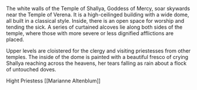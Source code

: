 The white walls of the Temple of Shallya, Goddess of Mercy, soar skywards near the Temple of Verena. It is a high-ceilinged building with a wide dome, all built in a classical style. Inside, there is an open space for worship and tending the sick. A series of curtained alcoves lie along both sides of the temple, where those with more severe or less dignified afflictions are placed.

Upper levels are cloistered for the clergy and visiting priestesses from other temples. The inside of the dome is painted with a beautiful fresco of crying Shallya reaching across the heavens, her tears falling as rain about a flock of untouched doves.

Hight Priestess [[Marianne Altenblum]]